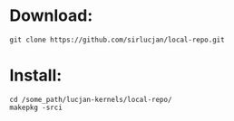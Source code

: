 # Download:

```
git clone https://github.com/sirlucjan/local-repo.git

```
# Install:

```
cd /some_path/lucjan-kernels/local-repo/
makepkg -srci

```



